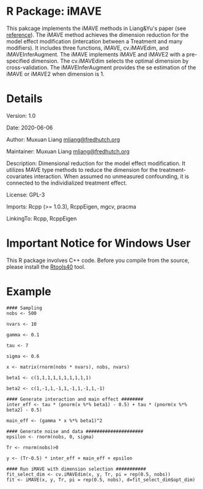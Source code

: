 # R Package: iMAVE

This pakcage implements the iMAVE methods in Liang&Yu's paper (see [reference](https://arxiv.org/abs/1804.05373)). The iMAVE method achieves the dimension reduction for the model effect modification (intercation between a Treatment and many modifiers). It includes three functions, iMAVE, cv.iMAVEdim, and iMAVEInferAugment. The iMAVE implements iMAVE and iMAVE2 with a pre-specified dimension. The cv.iMAVEdim selects the optimal dimension by cross-validation. The iMAVEInferAugment provides the se estimation of the iMAVE or iMAVE2 when dimension is 1.

# Details

Version: 1.0

Date: 2020-06-06

Author: Muxuan Liang <mliang@fredhutch.org>

Maintainer: Muxuan Liang <mliang@fredhutch.org>

Description: Dimensional reduction for the model effect modification. It utilizes MAVE type methods to reduce the dimension for the treatment-covariates interaction. When assumed no unmeasured confounding, it is connected to the individialized treatment effect.

License: GPL-3

Imports: Rcpp (>= 1.0.3),
         RcppEigen,
         mgcv,
         pracma

LinkingTo: Rcpp, RcppEigen

# Important Notice for Windows User

This R package involves C++ code. Before you compile from the source, please install the [Rtools40](https://cran.r-project.org/bin/windows/Rtools/) tool. 

# Example
```
#### Sampling
nobs <- 500

nvars <- 10

gamma <- 0.1

tau <- 7

sigma <- 0.6

x <- matrix(rnorm(nobs * nvars), nobs, nvars)

beta1 <- c(1,1,1,1,1,1,1,1,1,1)

beta2 <- c(1,-1,1,-1,1,-1,1,-1,1,-1)

#### Generate interaction and main effect ########
inter_eff <- tau * (pnorm(x %*% beta1) - 0.5) + tau * (pnorm(x %*% beta2) - 0.5)

main_eff <- (gamma * x %*% beta1)^2

#### Generate noise and data #####################
epsilon <- rnorm(nobs, 0, sigma)

Tr <- rnorm(nobs)>0

y <- (Tr-0.5) * inter_eff + main_eff + epsilon

#### Run iMAVE with dimension selection ###########
fit_select_dim <- cv.iMAVEdim(x, y, Tr, pi = rep(0.5, nobs))
fit <- iMAVE(x, y, Tr, pi = rep(0.5, nobs), d=fit_select_dim$opt_dim)
```
